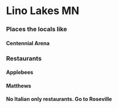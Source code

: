 # Lino Lakes MN

### Places the locals like
#### Centennial Arena

### Restaurants
#### Applebees
#### Matthews
#### No Italian only restaurants. Go to Roseville